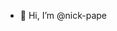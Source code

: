 - 👋 Hi, I’m @nick-pape

<!---
nick-pape/nick-pape is a ✨ special ✨ repository because its `README.md` (this file) appears on your GitHub profile.
You can click the Preview link to take a look at your changes.
--->

